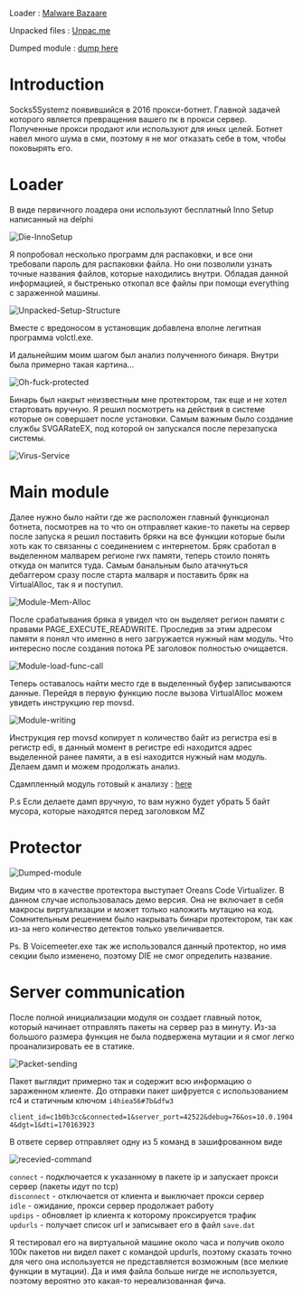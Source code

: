 Loader : [Malware Bazaare](https://bazaar.abuse.ch/sample/22fdfde16d444cb9abe26e5f06cc4d7b72b98499a3819240615fef58cf6b41e5/)

Unpacked files : [Unpac.me](https://www.unpac.me/results/0bb17dae-7192-42df-aa90-c14215b1a661?hash=d380580f5ee79d082f97c198ffc5185abefcc539a1e49f94ae208589605aaba1#/)

Dumped module : [dump here](assets/svgarateex_01785000.bin)

# Introduсtion

Socks5Systemz появившийся в 2016 прокси-ботнет. Главной задачей которого является превращения вашего пк в прокси сервер. Полученные прокси продают или используют для иных целей. Ботнет навел много шума в сми, поэтому я не мог отказать себе в том, чтобы поковырять его.

# Loader

В виде первичного лоадера они используют бесплатный Inno Setup написанный на delphi

![Die-InnoSetup](assets/DIE_inno_setup.png)

Я попробовал несколько программ для распаковки, и все они требовали пароль для распаковки файла. Но они позволили узнать точные названия файлов, которые находились внутри. Обладая данной информацией, я быстренько откопал все файлы при помощи everything с зараженной машины.

![Unpacked-Setup-Structure](assets/Unpacked_Setup_Structure.png)

Вместе с вредоносом в установщик добавлена вполне легитная программа volctl.exe.

И дальнейшим моим шагом был анализ полученного бинаря. Внутри была примерно такая картина...

![Oh-fuck-protected](assets/oh_fuck_protected.png)

Бинарь был накрыт неизвестным мне протектором, так еще и не хотел стартовать вручную. Я решил посмотреть на действия в системе которые он совершает после установки. Самым важным было создание службы SVGARateEX, под которой он запускался после перезапуска системы.

![Virus-Service](assets/SVGARateEX_service.png)

# Main module

Далее нужно было найти где же расположен главный функционал ботнета, посмотрев на то что он отправляет какие-то пакеты на сервер после запуска я решил поставить бряки на все функции которые были хоть как то связанны с соединением с интернетом.
Бряк сработал в выделенном малварем регионе rwx памяти, теперь стоило понять откуда он мапится туда. Самым банальным было атачнуться дебаггером сразу после старта малваря и поставить бряк на VirtualAlloc, так я и поступил.

![Module-Mem-Alloc](assets/module_mem_alloc.png)

После срабатывания бряка я увидел что он выделяет регион памяти с правами PAGE_EXECUTE_READWRITE. Проследив за этим адресом памяти я понял что именно в него загружается нужный нам модуль. Что интересно после создания потока PE заголовок полностью очищается.

![Module-load-func-call](assets/module_load_func_call.png)

Теперь оставалось найти место где в выделенный буфер записываются данные. Перейдя в первую функцию после вызова VirtualAlloc можем увидеть инструкцию rep movsd.

![Module-writing](assets/module_writing.png)

Инструкция rep movsd копирует n количество байт из регистра esi в регистр edi, в данный момент в регистре edi находится адрес выделенной ранее памяти, а в esi находится нужный нам модуль. Делаем дамп и можем продолжать анализ.

Сдампленный модуль готовый к анализу : [here](assets/svgarateex_01785000.bin)

P.s Если делаете дамп вручную, то вам нужно будет убрать 5 байт мусора, которые находятся перед заголовком MZ

# Protector

![Dumped-module](assets/DIE_dumped_module.png)

Видим что в качестве протектора выступает Oreans Code Virtualizer. В данном случае использовалась демо версия. Она не включает в себя макросы виртуализации и может только наложить мутацию на код. Сомнительным решением было накрывать бинари протектором, так как из-за него количество детектов только увеличивается.

Ps. В Voicemeeter.exe так же использовался данный протектор, но имя секции было изменено, поэтому DIE не смог определить название.

# Server communication
После полной инициализации модуля он создает главный поток, который начинает отправлять пакеты на сервер раз в минуту. Из-за большого размера функция не была подвержена мутации и я смог легко проанализировать ее в статике.

![Packet-sending](assets/Packet_sending.png)

Пакет выглядит примерно так и содержит всю информацию о зараженном клиенте. До отправки пакет шифруется с использованием rc4 и статичным ключом ```i4hiea56#7b&dfw3```

```client_id=c1b0b3cc&connected=1&server_port=42522&debug=76&os=10.0.19044&dgt=1&dti=170163923```

В ответе сервер отправляет одну из 5 команд в зашифрованном виде

![recevied-command](assets/recv_command_processed.png)

```connect``` - подключается к указанному в пакете ip и запускает прокси сервер (пакеты идут по tcp)<br>
```disconnect``` - отключается от клиента и выключает прокси сервер<br>
```idle``` - ожидание, прокси сервер продолжает работу<br>
```updips``` - обновляет ip клиента к которому проксируется трафик<br>
```updurls``` - получает список url и записывает его в файл ```save.dat```

Я тестировал его на виртуальной машине около часа и получив около 100к пакетов ни видел пакет с командой updurls, поэтому сказать точно для чего она используется не представляется возможным (все мелкие функции в мутации). Да и имя файла больше нигде не используется, поэтому вероятно это какая-то нереализованная фича.





